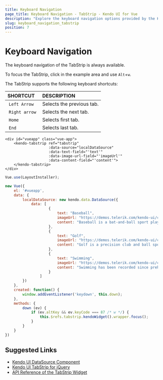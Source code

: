 ```yaml
---
title: Keyboard Navigation
page_title: Keyboard Navigation - TabStrip - Kendo UI for Vue
description: "Explore the keyboard navigation options provided by the Kendo UI TabStrip wrapper for Vue."
slug: keyboard_navigation_tabstrip
position: 7
---
```


# Keyboard Navigation

The keyboard navigation of the TabStrip is always available.

To focus the TabStrip, click in the example area and use `Alt`+`w`.

The TabStrip supports the following keyboard shortcuts:

| SHORTCUT  | DESCRIPTION |
|:---       |:--- |
| `Left Arrow`  | Selects the previous tab.|
| `Right arrow` | Selects the next tab.|
| `Home`    | Selects first tab.|
| `End`     | Selects last tab.|

```html-preview
<div id="vueapp" class="vue-app">
    <kendo-tabstrip ref="tabstrip"
                    :data-source="localDataSource"
                    :data-text-field="'text'"
                    :data-image-url-field="'imageUrl'"
                    :data-content-field="'content'">
    </kendo-tabstrip>
</div>
```
```js
Vue.use(LayoutInstaller);

new Vue({
    el: '#vueapp',
    data: {
        localDataSource: new kendo.data.DataSource({
            data: [
                    {
                        text: "Baseball",
                        imageUrl: "https://demos.telerik.com/kendo-ui/content/shared/icons/sports/baseball.png",
                        content: "Baseball is a bat-and-ball sport played between two teams of nine players each. The aim is to score runs by hitting a thrown ball with a bat and touching a series of four bases arranged at the corners of a ninety-foot diamond. Players on the batting team take turns hitting against the pitcher of the fielding team, which tries to stop them from scoring runs by getting hitters out in any of several ways. A player on the batting team can stop at any of the bases and later advance via a teammate's hit or other means. The teams switch between batting and fielding whenever the fielding team records three outs. One turn at bat for each team constitutes an inning and nine innings make up a professional game. The team with the most runs at the end of the game wins."
                    },
                    {
                        text: "Golf",
                        imageUrl: "https://demos.telerik.com/kendo-ui/content/shared/icons/sports/golf.png",
                        content: "Golf is a precision club and ball sport, in which competing players (or golfers) use many types of clubs to hit balls into a series of holes on a golf course using the fewest number of strokes. It is one of the few ball games that does not require a standardized playing area. Instead, the game is played on golf courses, each of which features a unique design, although courses typically consist of either nine or 18 holes. Golf is defined, in the rules of golf, as playing a ball with a club from the teeing ground into the hole by a stroke or successive strokes in accordance with the Rules."
                    },
                    {
                        text: "Swimming",
                        imageUrl: "https://demos.telerik.com/kendo-ui/content/shared/icons/sports/swimming.png",
                        content: "Swimming has been recorded since prehistoric times; the earliest recording of swimming dates back to Stone Age paintings from around 7,000 years ago. Written references date from 2000 BC. Some of the earliest references to swimming include the Gilgamesh, the Iliad, the Odyssey, the Bible, Beowulf, and other sagas. In 1578, Nikolaus Wynmann, a German professor of languages, wrote the first swimming book, The Swimmer or A Dialogue on the Art of Swimming (Der Schwimmer oder ein ZwiegesprÃ¤ch Ã¼ber die Schwimmkunst). Competitive swimming in Europe started around 1800, mostly using breaststroke."
                    }
                ]
        })
    },
    created: function() {
        window.addEventListener('keydown', this.down);
    },
    methods: {
        down (ev) {
            if (ev.altKey && ev.keyCode === 87 /* w */) {
                this.$refs.tabstrip.kendoWidget().wrapper.focus();
            }
        }
    }
})
```

## Suggested Links

* [Kendo UI DataSource Component](https://docs.telerik.com/kendo-ui/framework/datasource/overview)
* [Kendo UI TabStrip for jQuery](https://docs.telerik.com/kendo-ui/controls/navigation/tabstrip/overview)
* [API Reference of the TabStrip Widget](https://docs.telerik.com/kendo-ui/api/javascript/ui/tabstrip)
